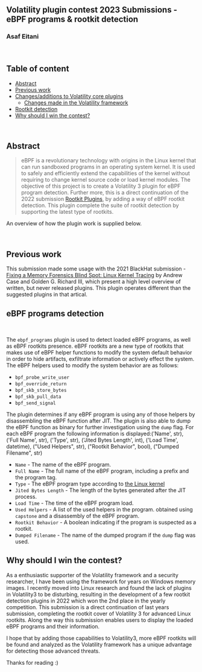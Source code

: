 ## Volatility plugin contest 2023 Submissions - eBPF programs & rootkit detection
### Asaf Eitani

<br>

## Table of content
<!-- TOC start -->
- [Abstract](#abstract)
- [Previous work](#previous-work)
- [Changes/additions to Volatility core plugins](#volatility-changes)
  - [Changes made in the Volatility framework](#volatility-framework-changes)
- [Rootkit detection](#ebpf)
- [Why should I win the contest?](#why-should-I-win-the-contest)
<!-- TOC end -->

<br>

## Abstract <!-- TOC --><a name="abstract"></a>
> eBPF is a revolutionary technology with origins in the Linux kernel that can run sandboxed programs in an operating system kernel. It is used to safely and efficiently extend the capabilities of the kernel without requiring to change kernel source code or load kernel modules.
The objective of this project is to create a Volatility 3 plugin for eBPF program detection. Further more, this is a direct continuation of the 2022 submission <a href="https://github.com/AsafEitani/rootkit_plugins/tree/main">Rootkit Plugins</a>, by adding a way of eBPF rootkit detection.
This plugin complete the suite of rootkit detection by supporting the latest type of rootkits.

An overview of how the plugin work is supplied below.

<br>

## Previous work <!-- TOC --><a name="previous-work"></a>
This submission made some usage with the 2021 BlackHat submission - <a href="https://i.blackhat.com/USA21/Wednesday-Handouts/us-21-Fixing-A-Memory-Forensics-Blind-Spot-Linux-Kernel-Tracing-wp.pdf">Fixing a Memory Forensics Blind Spot: Linux
Kernel Tracing</a> by Andrew Case and Golden G. Richard III, which present a high level overview of written, but never released plugins.
This plugin operates different than the suggested plugins in that artical.
<br>


## eBPF programs detection <!-- TOC --><a name="ebpf"></a>

<br>

The `ebpf_programs` plugin is used to detect loaded eBPF programs, as well as eBPF rootkits presence.
eBPF rootkits are a new type of rootkits that makes use of eBPF helper functions to modify the system default behavior in order to hide artifacts, exfiltrate information or actively effect the system.
The eBPF helpers used to modify the system behavior are as follows:
- `bpf_probe_write_user`
- `bpf_override_return`
- `bpf_skb_store_bytes`
- `bpf_skb_pull_data`
- `bpf_send_signal`


The plugin determines if any eBPF program is using any of those helpers by disassembling the eBPF function after JIT.
The plugin is also able to dump the eBPF function as binary for further investigation using the `dump` flag.
For each eBPF program the following information is displayed:('Name', str), ('Full Name', str), ('Type', str), ('Jited Bytes Length', int),
                                   ('Load Time', datetime), ("Used Helpers", str),
                                   ("Rootkit Behavior", bool), ("Dumped Filename", str)
- `Name` - The name of the eBPF program.
- `Full Name` - The full name of the eBPF program, including a prefix and the program tag.
- `Type` - The eBPF program type according to <a href="https://elixir.bootlin.com/linux/v5.15/source/include/uapi/linux/bpf.h#L919">the Linux kernel</a>
- `Jited Bytes Length` - The length of the bytes generated after the JIT process.
- `Load Time` - The time of the eBPF program load.
- `Used Helpers` - A list of the used helpers in the program. obtained using `capstone` and a disassembly of the eBPF program.
- `Rootkit Behavior` - A boolean indicating if the program is suspected as a rootkit.
- `Dumped Filename` - The name of the dumped program if the `dump` flag was used.


## Why should I win the contest? <!-- TOC --><a name="why-should-I-win-the-contest"></a>
As a enthusiastic supporter of the Volatility framework and a security researcher, I have been using the framework for years on Windows memory images.
I recently moved into Linux research and found the lack of plugins in Volatility3 to be disturbing, resulting in the development of a few rootkit detection plugins in 2022 which won the 2nd place in the yearly competition.
This submission is a direct continuation of last years submission, completing the rootkit cover of Volatility 3 for advanced Linux rootkits.
Along the way this submission enables users to display the loaded eBPF programs and their information.

I hope that by adding those capabilities to Volatility3, more eBPF rootkits will be found and analyzed as the Volatility framework has a unique advantage for detecting those advanced threats.


Thanks for reading :)
